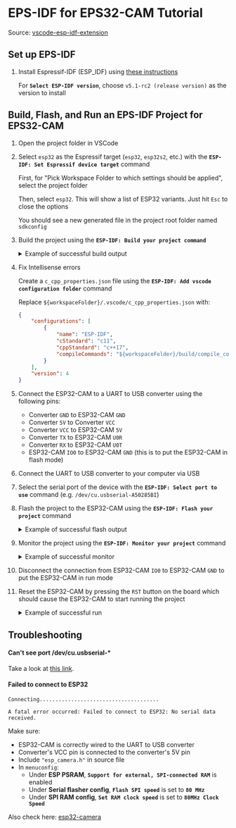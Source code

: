 # EPS-IDF for EPS32-CAM Tutorial

Source: [vscode-esp-idf-extension](https://github.com/espressif/vscode-esp-idf-extension/blob/HEAD/docs/tutorial/basic_use.md)

## Set up EPS-IDF

1. Install Espressif-IDF (ESP_IDF) using [these instructions](https://github.com/espressif/vscode-esp-idf-extension/blob/6becb8ef795b3e257e25b1628562f1219430094b/docs/tutorial/install.md)
    
    For **`Select ESP-IDF version`**, choose `v5.1-rc2 (release version)` as the version to install

## Build, Flash, and Run an EPS-IDF Project for EPS32-CAM

1. Open the project folder in VSCode
    
1. Select `esp32` as the Espressif target (`esp32`, `esp32s2`, etc.) with the **`ESP-IDF: Set Espressif device target`** command
    
    First, for "Pick Workspace Folder to which settings should be applied", select the project folder
    
    Then, select `esp32`. This will show a list of ESP32 variants. Just hit `Esc` to close the options
    
    You should see a new generated file in the project root folder named `sdkconfig`

1. Build the project using the **`ESP-IDF: Build your project command`**

    <details>
    <summary>Example of successful build output</summary>

    **Terminal 1:**

    ```
    [7/915] Generating ../../partition_table/partition-table.bin
    Partition table binary generated. Contents:
    *******************************************************************************
    # ESP-IDF Partition Table
    # Name, Type, SubType, Offset, Size, Flags
    nvs,data,nvs,0x9000,24K,
    phy_init,data,phy,0xf000,4K,
    factory,app,factory,0x10000,1M,
    *******************************************************************************
    [418/915] Performing configure step for 'bootloader'
    -- Found Git: /usr/bin/git (found version "2.37.1 (Apple Git-137.1)") 
    -- The C compiler identification is GNU 12.2.0
    -- The CXX compiler identification is GNU 12.2.0
    -- The ASM compiler identification is GNU
    -- Found assembler: /Users/joshua/.espressif/tools/xtensa-esp32-elf/esp-12.2.0_20230208/xtensa-esp32-elf/bin/xtensa-esp32-elf-gcc
    -- Detecting C compiler ABI info
    .
    .
    .
    -- Detecting CXX compile features - done
    -- Building ESP-IDF components for target esp32
    -- Project sdkconfig file /Users/joshua/_yale/academics/23fall/CPSC429/blink/sdkconfig
    Compiler supported targets: xtensa-esp32-elf

    -- Looking for sys/types.h
    .
    .
    .
    -- App "bootloader" version: v5.1-rc2-dirty
    .
    .
    .
    -- Components: bootloader bootloader_support efuse esp_app_format esp_common esp_hw_support esp_rom esp_system esptool_py freertos hal log main micro-ecc newlib partition_table soc spi_flash xtensa
    -- Component paths: /Users/joshua/esp/esp-idf/components/bootloader /Users/joshua/esp/esp-idf/components/bootloader_support /Users/joshua/esp/esp-idf/components/efuse /Users/joshua/esp/esp-idf/components/esp_app_format /Users/joshua/esp/esp-idf/components/esp_common /Users/joshua/esp/esp-idf/components/esp_hw_support /Users/joshua/esp/esp-idf/components/esp_rom /Users/joshua/esp/esp-idf/components/esp_system /Users/joshua/esp/esp-idf/components/esptool_py /Users/joshua/esp/esp-idf/components/freertos /Users/joshua/esp/esp-idf/components/hal /Users/joshua/esp/esp-idf/components/log /Users/joshua/esp/esp-idf/components/bootloader/subproject/main /Users/joshua/esp/esp-idf/components/bootloader/subproject/components/micro-ecc /Users/joshua/esp/esp-idf/components/newlib /Users/joshua/esp/esp-idf/components/partition_table /Users/joshua/esp/esp-idf/components/soc /Users/joshua/esp/esp-idf/components/spi_flash /Users/joshua/esp/esp-idf/components/xtensa
    -- Configuring done
    -- Generating done
    -- Build files have been written to: /Users/joshua/_yale/academics/23fall/CPSC429/blink/build/bootloader
    [536/915] Performing build step for 'bootloader'
    [1/103] Generating project_elf_src_esp32.c
    [2/103] Building C object esp-idf/xtensa/CMakeFiles/__idf_xtensa.dir/eri.c.obj
    [3/103] Building C object esp-idf/soc/CMakeFiles/__idf_soc.dir/dport_access_common.c.obj
    .
    .
    .
    [98/103] Linking C static library esp-idf/soc/libsoc.a
    [99/103] Linking C static library esp-idf/xtensa/libxtensa.a
    [100/103] Linking C static library esp-idf/main/libmain.a
    [101/103] Linking C executable bootloader.elf
    [102/103] Generating binary image from built executable
    esptool.py v4.7.dev2
    Creating esp32 image...
    Merged 1 ELF section
    Successfully created esp32 image.
    Generated /Users/joshua/_yale/academics/23fall/CPSC429/blink/build/bootloader/bootloader.bin
    [103/103] cd /Users/joshua/_yale/academics/23fall/CPSC429/blink/build/bootloader/esp-idf/esptool_py && /Users/joshua/.espressif/python_env/idf5.1_py3.9_env/bin/python /Users/joshua/esp/esp-idf/components/partition_table/check_sizes.py --offset 0x8000 bootloader 0x1000 /Users/joshua/_yale/academics/23fall/CPSC429/blink/build/bootloader/bootloader.bin
    Bootloader binary size 0x6810 bytes. 0x7f0 bytes (7%) free.
    [914/915] Generating binary image from built executable
    esptool.py v4.7.dev2
    Creating esp32 image...
    Merged 2 ELF sections
    Successfully created esp32 image.
    Generated /Users/joshua/_yale/academics/23fall/CPSC429/blink/build/blink.bin
    [915/915] cd /Users/joshua/_yale/academics/23fall/CPSC429/blink/build/esp-i...able.bin /Users/joshua/_yale/academics/23fall/CPSC429/blink/build/blink.bin
    blink.bin binary size 0x2c4c0 bytes. Smallest app partition is 0x100000 bytes. 0xd3b40 bytes (83%) free.
    ```

    **Terminal 2:**

    ```
    Total sizes:
    Used static DRAM:   10672 bytes ( 170064 remain, 5.9% used)
        .data size:    8520 bytes
        .bss  size:    2152 bytes
    Used static IRAM:   48698 bytes (  82374 remain, 37.2% used)
        .text size:   47671 bytes
    .vectors size:    1027 bytes
    Used Flash size :  124119 bytes
            .text:   84463 bytes
            .rodata:   39400 bytes
    Total image size:  181337 bytes (.bin may be padded larger)
    ```
    </details>

1. Fix Intellisense errors
    
    Create a `c_cpp_properties.json` file using the **`ESP-IDF: Add vscode configuration folder`** command

    Replace `${workspaceFolder}/.vscode/c_cpp_properties.json` with:

    ```json
    {
        "configurations": [
            {
                "name": "ESP-IDF",
                "cStandard": "c11",
                "cppStandard": "c++17",
                "compileCommands": "${workspaceFolder}/build/compile_commands.json"
            }
        ],
        "version": 4
    }
    ```

1. Connect the ESP32-CAM to a UART to USB converter using the following pins:

    - Converter `GND` to ESP32-CAM `GND`
    - Converter `5V` to Converter `VCC`
    - Converter `VCC` to ESP32-CAM `5V`
    - Converter `TX` to ESP32-CAM `U0R`
    - Converter `RX` to ESP32-CAM `U0T`
    - ESP32-CAM `IO0` to ESP32-CAM `GND` (this is to put the ESP32-CAM in flash mode)

1. Connect the UART to USB converter to your computer via USB

1. Select the serial port of the device with the **`ESP-IDF: Select port to use`** command (e.g. `/dev/cu.usbserial-A50285BI`)

1. Flash the project to the ESP32-CAM using the **`ESP-IDF: Flash your project`** command

    <details>
    <summary>Example of successful flash output</summary>

    ```
    esptool.py v4.7.dev2
    Serial port /dev/cu.usbserial-A50285BI
    Connecting...
    Chip is ESP32-D0WD-V3 (revision v3.1)
    Features: WiFi, BT, Dual Core, 240MHz, VRef calibration in efuse, Coding Scheme None
    Crystal is 40MHz
    MAC: a0:b7:65:50:de:a8
    Stub is already running. No upload is necessary.
    Configuring flash size...
    Flash will be erased from 0x00001000 to 0x00007fff...
    Flash will be erased from 0x00010000 to 0x00048fff...
    Flash will be erased from 0x00008000 to 0x00008fff...
    Compressed 26656 bytes to 16666...
    Wrote 26656 bytes (16666 compressed) at 0x00001000 in 1.9 seconds (effective 110.3 kbit/s)...
    Hash of data verified.
    Compressed 232304 bytes to 118957...
    Wrote 232304 bytes (118957 compressed) at 0x00010000 in 10.7 seconds (effective 174.3 kbit/s)...
    Hash of data verified.
    Compressed 3072 bytes to 103...
    Wrote 3072 bytes (103 compressed) at 0x00008000 in 0.1 seconds (effective 256.6 kbit/s)...
    Hash of data verified.

    Leaving...
    Hard resetting via RTS pin...
    ```
    </details>

1. Monitor the project using the **`ESP-IDF: Monitor your project`** command

    <details>
    <summary>Example of successful monitor</summary>

    ```
    --- esp-idf-monitor 1.3.2 on /dev/cu.usbserial-A50285BI 115200 ---
    --- Quit: Ctrl+] | Menu: Ctrl+T | Help: Ctrl+T followed by Ctrl+H ---
    ```
    </details>

1. Disconnect the connection from ESP32-CAM `IO0` to ESP32-CAM `GND` to put the ESP32-CAM in run mode

1. Reset the ESP32-CAM by pressing the `RST` button on the board which should cause the ESP32-CAM to start running the project

    <details>
    <summary>Example of successful run</summary>

    ```
    ets Jul 29 2019 12:21:46

    rst:0x1 (POWERON_RESET),boot:0x13 (SPI_FAST_FLASH_BOOT)
    configsip: 0, SPIWP:0xee
    clk_drv:0x00,q_drv:0x00,d_drv:0x00,cs0_drv:0x00,hd_drv:0x00,wp_drv:0x00
    mode:DIO, clock div:1
    load:0x3fff0030,len:7088
    load:0x40078000,len:15592
    load:0x40080400,len:4
    0x40080400: _init at ??:?

    ho 8 tail 4 room 4
    load:0x40080404,len:3876
    entry 0x4008064c
    I (31) boot: ESP-IDF v5.1-rc2-dirty 2nd stage bootloader
    I (31) boot: compile time Oct 19 2023 10:18:51
    I (31) boot: Multicore bootloader
    I (36) boot: chip revision: v3.1
    I (40) boot.esp32: SPI Speed      : 80MHz
    I (44) boot.esp32: SPI Mode       : DIO
    I (49) boot.esp32: SPI Flash Size : 2MB
    I (54) boot: Enabling RNG early entropy source...
    I (59) boot: Partition Table:
    I (63) boot: ## Label            Usage          Type ST Offset   Length
    I (70) boot:  0 nvs              WiFi data        01 02 00009000 00006000
    I (77) boot:  1 phy_init         RF data          01 01 0000f000 00001000
    I (85) boot:  2 factory          factory app      00 00 00010000 00100000
    I (92) boot: End of partition table
    I (96) esp_image: segment 0: paddr=00010020 vaddr=3f400020 size=0def8h ( 57080) map
    I (122) esp_image: segment 1: paddr=0001df20 vaddr=3ffb0000 size=020f8h (  8440) load
    I (125) esp_image: segment 2: paddr=00020020 vaddr=400d0020 size=18ddch (101852) map
    I (159) esp_image: segment 3: paddr=00038e04 vaddr=3ffb20f8 size=000d8h (   216) load
    I (159) esp_image: segment 4: paddr=00038ee4 vaddr=40080000 size=0fc60h ( 64608) load
    I (195) boot: Loaded app from partition at offset 0x10000
    I (195) boot: Disabling RNG early entropy source...
    I (207) cpu_start: Multicore app
    I (207) quad_psram: This chip is ESP32-D0WD
    I (208) esp_psram: Found 8MB PSRAM device
    I (209) esp_psram: Speed: 80MHz
    I (213) esp_psram: PSRAM initialized, cache is in low/high (2-core) mode.
    W (220) esp_psram: Virtual address not enough for PSRAM, map as much as we can. 4MB is mapped
    I (230) cpu_start: Pro cpu up.
    I (233) cpu_start: Starting app cpu, entry point is 0x400812b8
    0x400812b8: call_start_cpu1 at /Users/joshua/esp/esp-idf/components/esp_system/port/cpu_start.c:154

    I (0) cpu_start: App cpu up.
    I (754) esp_psram: SPI SRAM memory test OK
    I (762) cpu_start: Pro cpu start user code
    I (762) cpu_start: cpu freq: 160000000 Hz
    I (762) cpu_start: Application information:
    I (765) cpu_start: Project name:     blink
    I (770) cpu_start: App version:      1
    I (774) cpu_start: Compile time:     Oct 19 2023 10:18:48
    I (780) cpu_start: ELF file SHA256:  2d6ae40bb94c9bad...
    I (786) cpu_start: ESP-IDF:          v5.1-rc2-dirty
    I (792) cpu_start: Min chip rev:     v0.0
    I (797) cpu_start: Max chip rev:     v3.99 
    I (802) cpu_start: Chip rev:         v3.1
    I (806) heap_init: Initializing. RAM available for dynamic allocation:
    I (814) heap_init: At 3FFAE6E0 len 00001920 (6 KiB): DRAM
    I (820) heap_init: At 3FFB2AA8 len 0002D558 (181 KiB): DRAM
    I (826) heap_init: At 3FFE0440 len 00003AE0 (14 KiB): D/IRAM
    I (832) heap_init: At 3FFE4350 len 0001BCB0 (111 KiB): D/IRAM
    I (839) heap_init: At 4008FC60 len 000103A0 (64 KiB): IRAM
    I (845) esp_psram: Adding pool of 4096K of PSRAM memory to heap allocator
    I (853) spi_flash: detected chip: generic
    I (857) spi_flash: flash io: dio
    W (861) spi_flash: Detected size(4096k) larger than the size in the binary image header(2048k). Using the size in the binary image header.
    I (874) app_start: Starting scheduler on CPU0
    I (879) app_start: Starting scheduler on CPU1
    I (879) main_task: Started on CPU0
    I (889) esp_psram: Reserving pool of 32K of internal memory for DMA/internal allocations
    I (889) main_task: Calling app_main()
    I (899) example: Example configured to blink GPIO LED!
    I (899) gpio: GPIO[33]| InputEn: 0| OutputEn: 0| OpenDrain: 0| Pullup: 1| Pulldown: 0| Intr:0 
    I (909) example: Turning the LED OFF!
    I (1919) example: Turning the LED ON!
    I (2919) example: Turning the LED OFF!
    I (3919) example: Turning the LED ON!
    I (4919) example: Turning the LED OFF!
    .
    .
    .
    ```
    </details>

## Troubleshooting

#### Can't see port /dev/cu.usbserial-*

Take a look at [this link](https://docs.espressif.com/projects/esp-idf/en/v4.2.3/esp32/get-started/establish-serial-connection.html).

#### Failed to connect to ESP32

```
Connecting......................................

A fatal error occurred: Failed to connect to ESP32: No serial data received.
```

Make sure:
- ESP32-CAM is correctly wired to the UART to USB converter
- Converter's VCC pin is connected to the converter's 5V pin
- Include `"esp_camera.h"` in source file
- In `menuconfig`:
    - Under **ESP PSRAM**, **`Support for external, SPI-connected RAM`** is enabled
    - Under **Serial flasher config**, **`Flash SPI speed`** is set to **`80 MHz`**
    - Under **SPI RAM config**, **`Set RAM clock speed`** is set to **`80MHz Clock Speed`**

Also check here: [esp32-camera](https://github.com/espressif/vscode-esp-idf-extension/blob/HEAD/docs/tutorial/basic_use.md)